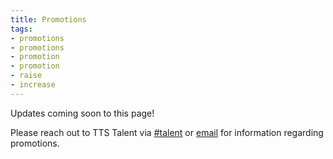 ```yaml
---
title: Promotions
tags:
- promotions
- promotions
- promotion
- promotion
- raise
- increase
---
```


Updates coming soon to this page!

Please reach out to TTS Talent via [#talent](https://gsa-tts.slack.com/messages/talent/) or [email](mailto:tts-talentteam@gsa.gov) for information regarding promotions.
